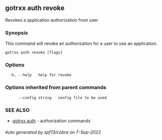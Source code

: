## gotrxx auth revoke

Revokes a application authorization from user

### Synopsis

This command will revoke an authorization for a user to use an application.

```
gotrxx auth revoke [flags]
```

### Options

```
  -h, --help   help for revoke
```

### Options inherited from parent commands

```
      --config string   config file to be used
```

### SEE ALSO

* [gotrxx auth](gotrxx_auth.md)	 - authorization commands

###### Auto generated by spf13/cobra on 7-Sep-2022
